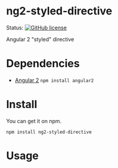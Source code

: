 # ng2-styled-directive


Status:
[![GitHub license](https://img.shields.io/github/license/mashape/apistatus.svg?style=flat-square)]()


Angular 2 "styled" directive

# Dependencies

- [Angular 2](https://github.com/angular/angular)   `npm install angular2`
   

# Install

You can get it on npm.

```shell
npm install ng2-styled-directive
```


# Usage
